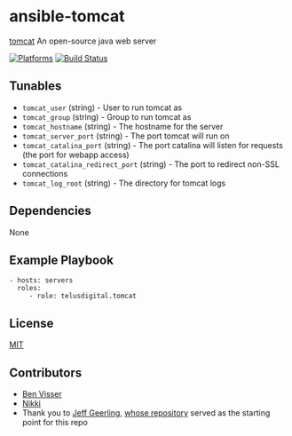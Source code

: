 # ansible-tomcat

[tomcat](https://tomcat.apache.org/index.html) An open-source java web server

[![Platforms](http://img.shields.io/badge/platforms-ubuntu-lightgrey.svg?style=flat)](#)
[![Build Status](https://travis-ci.org/telusdigital/ansible-tomcat.svg?branch=master)](https://travis-ci.org/telusdigital/ansible-tomcat)

Tunables
--------
* `tomcat_user` (string) - User to run tomcat as
* `tomcat_group` (string) - Group to run tomcat as
* `tomcat_hostname` (string) - The hostname for the server
* `tomcat_server_port` (string) - The port tomcat will run on
* `tomcat_catalina_port` (string) - The port catalina will listen for requests (the port for webapp access)
* `tomcat_catalina_redirect_port` (string) - The port to redirect non-SSL connections
* `tomcat_log_root` (string) - The directory for tomcat logs


Dependencies
------------
None

Example Playbook
----------------
    - hosts: servers
      roles:
         - role: telusdigital.tomcat

License
-------
[MIT](https://tldrlegal.com/license/mit-license)

Contributors
------------
* [Ben Visser](https://github.com/noqcks)
* [Nikki](https://github.com/killerwails)
* Thank you to [Jeff Geerling](http://jeffgeerling.com/), [whose repository](https://github.com/geerlingguy/ansible-role-tomcat6) served as the starting point for this repo


